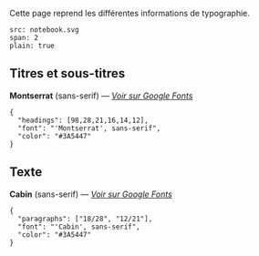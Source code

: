 Cette page reprend les différentes informations de typographie.

```image
src: notebook.svg
span: 2
plain: true
```

## Titres et sous-titres

**Montserrat** (sans-serif) — [_Voir sur Google Fonts_](https://fonts.google.com/specimen/Montserrat)

```type
{
  "headings": [98,28,21,16,14,12],
  "font": "'Montserrat', sans-serif",
  "color": "#3A5447"
}
```

## Texte

**Cabin** (sans-serif) — [_Voir sur Google Fonts_](https://fonts.google.com/specimen/Cabin)

```type
{
  "paragraphs": ["18/28", "12/21"],
  "font": "'Cabin', sans-serif",
  "color": "#3A5447"
}
```
